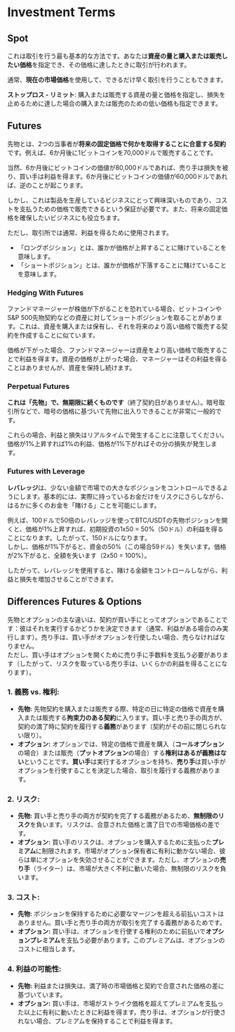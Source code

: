 # Investment Terms

## Spot

これは取引を行う最も基本的な方法です。あなたは**資産の量と購入または販売したい価格**を指定でき、その価格に達したときに取引が行われます。

通常、**現在の市場価格**を使用して、できるだけ早く取引を行うこともできます。

**ストップロス - リミット**: 購入または販売する資産の量と価格を指定し、損失を止めるために達した場合の購入または販売のための低い価格も指定できます。

## Futures

先物とは、2つの当事者が**将来の固定価格で何かを取得することに合意する契約**です。例えば、6か月後に1ビットコインを70,000ドルで販売することです。

当然、6か月後にビットコインの価値が80,000ドルであれば、売り手は損失を被り、買い手は利益を得ます。6か月後にビットコインの価値が60,000ドルであれば、逆のことが起こります。

しかし、これは製品を生産しているビジネスにとって興味深いものであり、コストを支払うための価格で販売できるという保証が必要です。また、将来の固定価格を確保したいビジネスにも役立ちます。

ただし、取引所では通常、利益を得るために使用されます。

* 「ロングポジション」とは、誰かが価格が上昇することに賭けていることを意味します。
* 「ショートポジション」とは、誰かが価格が下落することに賭けていることを意味します。

### Hedging With Futures <a href="#mntl-sc-block_7-0" id="mntl-sc-block_7-0"></a>

ファンドマネージャーが株価が下がることを恐れている場合、ビットコインやS&P 500先物契約などの資産に対してショートポジションを取ることがあります。これは、資産を購入または保有し、それを将来のより高い価格で販売する契約を作成することに似ています。

価格が下がった場合、ファンドマネージャーは資産をより高い価格で販売することで利益を得ます。資産の価格が上がった場合、マネージャーはその利益を得ることはありませんが、資産を保持し続けます。

### Perpetual Futures

**これは「先物」で、無期限に続くものです**（終了契約日がありません）。暗号取引所などで、暗号の価格に基づいて先物に出入りできることが非常に一般的です。

これらの場合、利益と損失はリアルタイムで発生することに注意してください。価格が1%上昇すれば1%の利益、価格が1%下がればその分の損失が発生します。

### Futures with Leverage

**レバレッジ**は、少ない金額で市場での大きなポジションをコントロールできるようにします。基本的には、実際に持っているお金だけをリスクにさらしながら、はるかに多くのお金を「賭ける」ことを可能にします。

例えば、100ドルで50倍のレバレッジを使ってBTC/USDTの先物ポジションを開くと、価格が1%上昇すれば、初期投資の1x50 = 50%（50ドル）の利益を得ることになります。したがって、150ドルになります。\
しかし、価格が1%下がると、資金の50%（この場合59ドル）を失います。価格が2%下がると、全額を失います（2x50 = 100%）。

したがって、レバレッジを使用すると、賭ける金額をコントロールしながら、利益と損失を増加させることができます。

## Differences Futures & Options

先物とオプションの主な違いは、契約が買い手にとってオプションであることです：彼はそれを実行するかどうかを決定できます（通常、利益がある場合のみ実行します）。売り手は、買い手がオプションを行使したい場合、売らなければなりません。\
ただし、買い手はオプションを開くために売り手に手数料を支払う必要があります（したがって、リスクを取っている売り手は、いくらかの利益を得ることになります）。

### 1. **義務 vs. 権利:**

* **先物:** 先物契約を購入または販売する際、特定の日に特定の価格で資産を購入または販売する**拘束力のある契約**に入ります。買い手と売り手の両方が、契約の満了時に契約を履行する**義務**があります（契約がその前に閉じられない限り）。
* **オプション:** オプションでは、特定の価格で資産を購入（**コールオプション**の場合）または販売（**プットオプション**の場合）する**権利はあるが義務はない**ということです。**買い手**は実行するオプションを持ち、**売り手**は買い手がオプションを行使することを決定した場合、取引を履行する義務があります。

### 2. **リスク:**

* **先物:** 買い手と売り手の両方が契約を完了する義務があるため、**無制限のリスク**を負います。リスクは、合意された価格と満了日での市場価格の差です。
* **オプション:** 買い手のリスクは、オプションを購入するために支払った**プレミアム**に制限されます。市場がオプション保有者に有利に動かない場合、彼らは単にオプションを失効させることができます。ただし、オプションの**売り手**（ライター）は、市場が大きく不利に動いた場合、無制限のリスクを負います。

### 3. **コスト:**

* **先物:** ポジションを保持するために必要なマージンを超える前払いコストはありません。買い手と売り手の両方が取引を完了する義務があるためです。
* **オプション:** 買い手は、オプションを行使する権利のために前払いで**オプションプレミアム**を支払う必要があります。このプレミアムは、オプションのコストに相当します。

### 4. **利益の可能性:**

* **先物:** 利益または損失は、満了時の市場価格と契約で合意された価格の差に基づいています。
* **オプション:** 買い手は、市場がストライク価格を超えてプレミアムを支払った以上に有利に動いたときに利益を得ます。売り手は、オプションが行使されない場合、プレミアムを保持することで利益を得ます。
